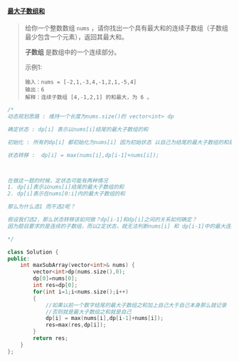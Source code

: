 #### [最大子数组和](https://leetcode-cn.com/problems/maximum-subarray/)

> 给你一个整数数组 `nums` ，请你找出一个具有最大和的连续子数组（子数组最少包含一个元素），返回其最大和。
>
> **子数组** 是数组中的一个连续部分。
>
> 示例1:
>
> ```
> 输入：nums = [-2,1,-3,4,-1,2,1,-5,4]
> 输出：6
> 解释：连续子数组 [4,-1,2,1] 的和最大，为 6 。
> ```

```cpp
/*
动态规划思路 : 维持一个长度为nums.size()的 vector<int> dp

确定状态 : dp[i] 表示以nums[i]结尾的最大子数组的和

初始化 : 所有的dp[i] 都初始化为nums[i] 因为初始状态 以自己为结尾的最大子数组的和就为自己 

状态转移 :  dp[i] = max(nums[i],dp[i-1]+nums[i]); 



在做这一题的时候，定状态可能有两种情况
1. dp[i]表示以nums[i]结尾的最大子数组的和
2. dp[i]表示在nums[0:i]内的最大子数组的和

那么为什么选1 而不选2呢？

假设我们选2，那么状态转移该如何做？dp[i-1]和dp[i]之间的关系如何确定？
因为题目要求的是连续的子数组，而以2定状态，就无法判断nums[i] 和 dp[i-1]中的最大连续的子数组 是否连续

*/
```

```cpp
class Solution {
public:
    int maxSubArray(vector<int>& nums) {
        vector<int>dp(nums.size(),0);
        dp[0]=nums[0];
        int res=dp[0];
        for(int i=1;i<nums.size();i++)
        {
            //如果以前一个数字结尾的最大子数组之和加上自己大于自己本身那么就记录
            //否则就是最大子数组之和就是自己
            dp[i] = max(nums[i],dp[i-1]+nums[i]);
            res=max(res,dp[i]);
        }
        return res;
    }
};
```

